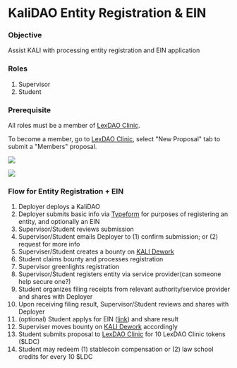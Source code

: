 # KaliDAO Entity Registration & EIN

### Objective
Assist KALI with processing entity registration and EIN application 

### Roles
1. Supervisor
2. Student

### Prerequisite
All roles must be a member of [LexDAO Clinic](https://app.kalidao.xyz/daos/0x0969928546ce138121a1fef1ac8ec5539c58a6d7). 

To become a member, go to [LexDAO Clinic](https://app.kalidao.xyz/daos/0x0969928546ce138121a1fef1ac8ec5539c58a6d7), select "New Proposal" tab to submit a "Members" proposal.

![](https://i.imgur.com/jNSGrxD.png)


![](https://i.imgur.com/6SntQ9c.png)


### Flow for Entity Registration + EIN
1. Deployer deploys a KaliDAO
2. Deployer submits basic info via [Typeform](https://kalico.typeform.com/to/FNsxHBKX) for purposes of registering an entity, and optionally an EIN
4. Supervisor/Student reviews submission
5. Supervisor/Student emails Deployer to
    (1) confirm submission; or
    (2) request for more info
7. Superviser/Student creates a bounty on [KALI Dework](https://app.dework.xyz/lexdao-1/kali)
8. Student claims bounty and processes registration
9. Supervisor greenlights registration 
10. Supervisor/Student registers entity via service provider(can someone help secure one?)
11. Student organizes filing receipts from relevant authority/service provider and shares with Deployer
12. Upon receiving filing result, Supervisor/Student reviews and shares with Deployer
13. (optional) Student applys for EIN ([link](https://www.irs.gov/businesses/small-businesses-self-employed/apply-for-an-employer-identification-number-ein-online)) and share result
14. Superviser moves bounty on [KALI Dework](https://app.dework.xyz/lexdao-1/kali) accordingly 
15. Student submits proposal to [LexDAO Clinic](https://app.kalidao.xyz/daos/0x0969928546ce138121a1fef1ac8ec5539c58a6d7) for 10 LexDAO Clinic tokens ($LDC)
16. Student may redeem (1) stablecoin compensation or (2) law school credits for every 10 $LDC

